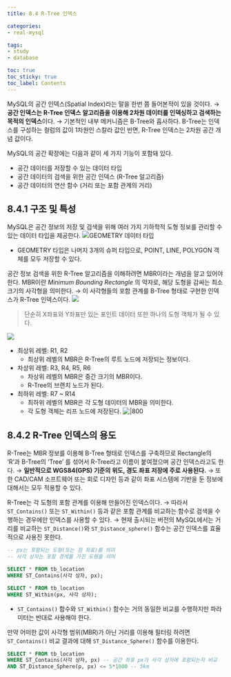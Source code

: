 ```yaml
---
title: 8.4 R-Tree 인덱스

categories:
- real-mysql

tags:
- study
- database

toc: true
toc_sticky: true
toc_label: Contents
---
```


MySQL의 공간 인덱스(Spatial Index)라는 말을 한번 쯤 들어본적이 있을 것이다. 
→ **공간 인덱스는 R-Tree 인덱스 알고리즘을 이용해 2차원 데이터를 인덱싱하고 검색하는 목적의 인덱스**이다.
→ 기본적인 내부 메커니즘은 B-Tree와 흡사하다. B-Tree는 인덱스를 구성하는 컬럼의 값이 1차원인 스칼라 값인 반면, R-Tree 인덱스는 2차원 공간 개념 값이다.

MySQL의 공간 확장에는 다음과 같이 세 가지 기능이 포함돼 있다.
- 공간 데이터를 저장할 수 있는 데이터 타입
- 공간 데이터의 검색을 위한 공간 인덱스 (R-Tree 알고리즘)
- 공간 데이터의 연산 함수 (거리 또는 포함 관계의 거리)    

## 8.4.1 구조 및 특성
MySQL은 공간 정보의 저장 및 검색을 위해 여러 가지 기하학적 도형 정보를 관리할 수 있는 데이터 타입을 제공한다.
![GEOMETRY 데이터 타입](https://i.imgur.com/VogMKI8.png)
- GEOMETRY 타입은 나머지 3개의 슈퍼 타입으로, POINT, LINE, POLYGON 객체를 모두 저장할 수 있다.

공간 정보 검색을 위한 R-Tree 알고리즘을 이해하려면 MBR이라는 개념을 알고 있어야 한다.
MBR이란 *Minimum Bounding Rectangle* 의 약자로, 해당 도형을 감싸는 최소 크기의 사각형을 의미한다.
→ 이 사각형들의 포함 관계를 B-Tree 형태로 구현한 인덱스가 R-Tree 인덱스이다.
![](https://i.imgur.com/IQrI2p1.png)
> 단순히 X좌표와 Y좌표만 있는 포인트 데이터 또한 하나의 도형 객체가 될 수 있다.

![](https://i.imgur.com/FNeSmXw.png)
- 최상위 레벨: R1, R2
	- 최상위 레벨의 MBR은 R-Tree의 루트 노드에 저장되는 정보이다.
- 차상위 레벨: R3, R4, R5, R6
	- 차상위 레벨의 MBR은 중간 크기의 MBR이다.
	- R-Tree의 브랜치 노드가 된다.
- 최하위 레벨: R7 ~ R14
	- 최하위 레벨의 MBR은 각 도형 데이터의 MBR을 의미한다.
	- 각 도형 객체는 리프 노드에 저장된다.
![|800](https://i.imgur.com/MD58aBi.png)

## 8.4.2 R-Tree 인덱스의 용도
R-Tree는 MBR 정보를 이용해 B-Tree 형태로 인덱스를 구축하므로 Rectangle의 ‘R’과 B-Tree의 ‘Tree’ 를 섞어서 R-Tree라고 이름이 붙여졌으며 공간 인덱스라고도 한다.
→ **일반적으로 WGS84(GPS) 기준의 위도, 경도 좌표 저장에 주로 사용된다.**
→ 또한 CAD/CAM 소프트웨어 또는 회로 디자인 등과 같이 좌표 시스템에 기반을 둔 정보에 대해서는 모두 적용할 수 있다.

R-Tree는 각 도형의 포함 관계를 이용해 만들어진 인덱스이다.
→ 따라서 `ST_Contains()` 또는 `ST_Within()` 등과 같은 포함 관계를 비교하는 함수로 검색을 수행하는 경우에만 인덱스를 사용할 수 있다.
→ 현재 출시되는 버전의 MySQL에서는 거리를 비교하는 `ST_Distance()`와 `ST_Distance_sphere()` 함수는 공간 인덱스를 효율적으로 사용진 못한다.
```sql
-- px는 포함되는 도형(또는 점 좌표)를 의미
-- 사각 상자는 포함 경계를 가진 도형을 의미

SELECT * FROM tb_location
WHERE ST_Contains(사각 상자, px);

SELECT * FROM tb_location
WHERE ST_Within(px, 사각 상자);
```
- `ST_Contains()` 함수와 `ST_Within()` 함수는 거의 동일한 비교를 수행하지만 파라미터는 반대로 사용해야 한다.

만약 어떠한 값이 사각형 범위(MBR)가 아닌 거리를 이용해 필터링 하려면 `ST_Contains()` 비교 결과에 대해 `ST_Distance_Sphere()` 함수를 이용한다.
```sql
SELECT * FROM tb_location
WHERE ST_Contains(사각 상자, px) -- 공간 좌표 px가 사각 상자에 포함되는지 비교
AND ST_Distance_Sphere(p, px) <= 5*1000 -- 5km
```

